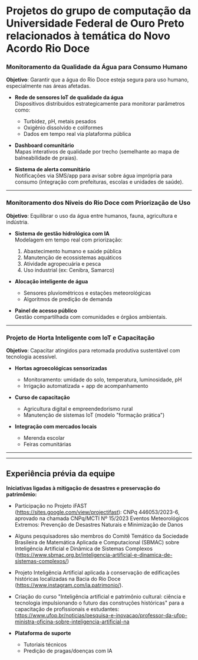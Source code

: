 # Projetos do grupo de computação da Universidade Federal de Ouro Preto relacionados à temática do Novo Acordo Rio Doce

### Monitoramento da Qualidade da Água para Consumo Humano  
**Objetivo**: Garantir que a água do Rio Doce esteja segura para uso humano, especialmente nas áreas afetadas.  

- **Rede de sensores IoT de qualidade da água**  
  Dispositivos distribuídos estrategicamente para monitorar parâmetros como:  
  - Turbidez, pH, metais pesados  
  - Oxigênio dissolvido e coliformes  
  - Dados em tempo real via plataforma pública  

- **Dashboard comunitário**  
  Mapas interativos de qualidade por trecho (semelhante ao mapa de balneabilidade de praias).  

- **Sistema de alerta comunitário**  
  Notificações via SMS/app para avisar sobre água imprópria para consumo (integração com prefeituras, escolas e unidades de saúde).  

---

### Monitoramento dos Níveis do Rio Doce com Priorização de Uso  
**Objetivo**: Equilibrar o uso da água entre humanos, fauna, agricultura e indústria.  

- **Sistema de gestão hidrológica com IA**  
  Modelagem em tempo real com priorização:  
  1. Abastecimento humano e saúde pública  
  2. Manutenção de ecossistemas aquáticos  
  3. Atividade agropecuária e pesca  
  4. Uso industrial (ex: Cenibra, Samarco)  

- **Alocação inteligente de água**  
  - Sensores pluviométricos e estações meteorológicas  
  - Algoritmos de predição de demanda  

- **Painel de acesso público**  
  Gestão compartilhada com comunidades e órgãos ambientais.  

---

### Projeto de Horta Inteligente com IoT e Capacitação  
**Objetivo**: Capacitar atingidos para retomada produtiva sustentável com tecnologia acessível.  

- **Hortas agroecológicas sensorizadas**  
  - Monitoramento: umidade do solo, temperatura, luminosidade, pH  
  - Irrigação automatizada + app de acompanhamento  

- **Curso de capacitação**  
  - Agricultura digital e empreendedorismo rural  
  - Manutenção de sistemas IoT (modelo "formação prática")  

- **Integração com mercados locais**  
  - Merenda escolar  
  - Feiras comunitárias
---
---
## Experiência prévia da equipe

**Iniciativas ligadas à mitigação de desastres e preservação do patrimômio:**
- Participação no Projeto iFAST (https://sites.google.com/view/projectifast): CNPq  446053/2023-6, aprovado na chamada CNPq/MCTI Nº 15/2023 Eventos Meteorológicos Extremos: Prevenção de Desastres Naturais e Minimização de Danos
- Alguns pesquisadores são membros do Comitê Temático da Sociedade Brasileira de Matemática Aplicada e Computacional (SBMAC) sobre Inteligência Artificial e Dinâmica de Sistemas Complexos (https://www.sbmac.org.br/inteligencia-artificial-e-dinamica-de-sistemas-complexos/)
- Projeto Inteligência Artificial aplicada à conservação de edificações históricas localizadas na Bacia do Rio Doce (https://www.instagram.com/ia.patrimonio/).
- Criação do curso "Inteligência artificial e patrimônio cultural: ciência e tecnologia impulsionando o futuro das construções históricas" para a capacitação de profissionais e estudantes: 			
https://www.ufop.br/noticias/pesquisa-e-inovacao/professor-da-ufop-ministra-oficina-sobre-inteligencia-artificial-na

- **Plataforma de suporte**  
  - Tutoriais técnicos  
  - Predição de pragas/doenças com IA  
